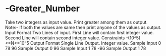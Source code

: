 # -Greater_Number
Take two integers as input value.  Print greater among them as output.  Note:- If both the values are same then print anyone of the values as output.  Input Format  Two Lines of input.  First Line will contain first integer value. Second Line will contain second integer value. Constraints  -(10^5)&lt;=N&lt;=10^5  Output Format  Single Line Output.  Integer value. Sample Input 0  78 96 Sample Output 0  96 Sample Input 1  78 -96 Sample Output 1  78
